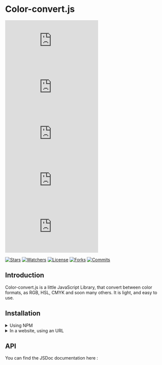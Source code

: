 # Color-convert.js

[![Latest version](https://badgen.net/npm/v/@eliotttak/color-convert.js "Latest version")][npm_project_page]
[![Types](https://badgen.net/npm/types/@eliotttak/color-convert.js "Types")][npm_project_page]
[![Total downloads](https://badgen.net/npm/dm/@eliotttak/color-convert.js "Total downloads")][npm_project_page]
[![Node.js version](https://badgen.net/npm/node/@eliotttak/color-convert.js "Node.js version")][npm_project_page]
[![Dependents](https://badgen.net/npm/dependents/@eliotttak/color-convert.js "Node.js version")][npm_project_page]

[![Stars](https://badgen.net/github/stars/eliotttak/color-convert-js "Stars")][github_project_page]
[![Watchers](https://badgen.net/github/watchers/eliotttak/color-convert-js "Watchers")][github_project_page]
[![License](https://badgen.net/github/license/eliotttak/color-convert-js "License")][github_project_page]
[![Forks](https://badgen.net/github/forks/eliotttak/color-convert-js "Forks")][github_project_page]
[![Commits](https://badgen.net/github/commits/eliotttak/color-convert-js "Commits")][github_project_page]

## Introduction
Color-convert.js is a little JavaScript Library, that convert between color formats, as RGB, HSL, CMYK and soon many others. It is light, and easy to use.


## Installation

<details><summary>Using NPM</span></summary>

First install in your project
```bash
npm install @eliotttak/color-convert.js
```

And then use it in your script
```javascript
const colorConvertJs = require("@eliotttak/color-convert.js")

console.table(colorConvertJs.rgbToHsl(0, 255, 0))
```
Output :

| (index) | Values |
| :-----: | :----: |
|    h    |  120   |
|    s    |  100   |
|    l    |   50   |
</details>
<details><summary>In a website, using an URL</span></summary>

Add this line to you HTML
```html
<script type="text/javascript" src="https://raw.githubusercontent.com/eliotttak/color-convert-js/refs/heads/main/index.js"></script>
```

And then you can use it in your scripts
```javascript
console.table(rgbToHsl(0, 255, 0))
```
Output :

| (index) | Values |
| :-----: | :----: |
|    h    |  120   |
|    s    |  100   |
|    l    |   50   |
</details>

## API
You can find the JSDoc documentation here : 

[npm_project_page]: https://npmjs.org/package/@eliotttak/color-convert.js
[github_project_page]: https://github.com/eliotttak/color-convert-js
